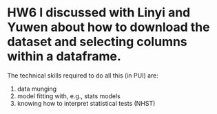 # HW6 I discussed with Linyi and Yuwen about how to download the dataset and selecting columns within a dataframe.

The technical skills required to do all this (in PUI) are:
1. data munging
2. model fitting with, e.g., stats models
3. knowing how to interpret statistical tests (NHST)